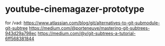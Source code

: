 # youtube-cinemagazer-prototype
 
for /vad:
https://www.atlassian.com/blog/git/alternatives-to-git-submodule-git-subtree
https://medium.com/@porteneuve/mastering-git-subtrees-943d29a798ec
https://medium.com/@v/git-subtrees-a-tutorial-6ff568381844